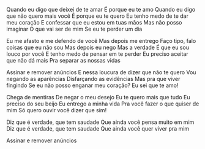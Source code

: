 Quando eu digo que deixei de te amar
É porque eu te amo
Quando eu digo que não quero mais você
É porque eu te quero
Eu tenho medo de te dar meu coração
E confessar que eu estou em tuas mãos
Mas não posso imaginar
O que vai ser de mim
Se eu te perder um dia

Eu me afasto e me defendo de você
Mas depois me entrego
Faço tipo, falo coisas que eu não sou
Mas depois eu nego
Mas a verdade
É que eu sou louco por você
E tenho medo de pensar em te perder
Eu preciso aceitar que não dá mais
Pra separar as nossas vidas


Assinar e remover anúncios
E nessa loucura de dizer que não te quero
Vou negando as aparências
Disfarçando as evidências
Mas pra que viver fingindo
Se eu não posso enganar meu coração?
Eu sei que te amo!

Chega de mentiras
De negar o meu desejo
Eu te quero mais que tudo
Eu preciso do seu beijo
Eu entrego a minha vida
Pra você fazer o que quiser de mim
Só quero ouvir você dizer que sim!

Diz que é verdade, que tem saudade
Que ainda você pensa muito em mim
Diz que é verdade, que tem saudade
Que ainda você quer viver pra mim


Assinar e remover anúncios
